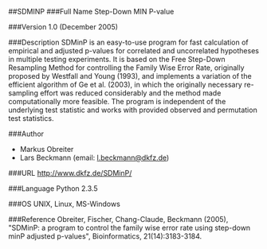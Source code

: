 ##SDMINP
###Full Name
Step-Down MIN P-value

###Version
1.0 (December 2005)

###Description
SDMinP is an easy-to-use program for fast calculation of empirical and adjusted p-values for correlated and uncorrelated hypotheses in multiple testing experiments. It is based on the Free Step-Down Resampling Method for controlling the Family Wise Error Rate, originally proposed by Westfall and Young (1993), and implements a variation of the efficient algorithm of Ge et al. (2003), in which the originally necessary re-sampling effort was reduced considerably and the method made computationally more feasible. The program is independent of the underlying test statistic and works with provided observed and permutation test statistics.

###Author
* Markus Obreiter
* Lars Beckmann (email: l.beckmann@dkfz.de)

###URL
http://www.dkfz.de/SDMinP/

###Language
Python 2.3.5

###OS
UNIX, Linux, MS-Windows

###Reference
Obreiter, Fischer, Chang-Claude, Beckmann (2005), "SDMinP: a program to control the family wise error rate using step-down minP adjusted p-values", Bioinformatics, 21(14):3183-3184.


